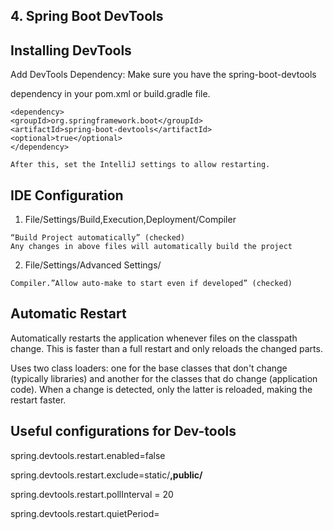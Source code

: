 ## 4. Spring Boot DevTools



## Installing DevTools

Add DevTools Dependency: Make sure you have the spring-boot-devtools

dependency in your pom.xml or build.gradle file.

```
<dependency>
<groupId>org.springframework.boot</groupId>
<artifactId>spring-boot-devtools</artifactId>
<optional>true</optional>
</dependency>
```
```
After this, set the IntelliJ settings to allow restarting.
```

## IDE Configuration

1. File/Settings/Build,Execution,Deployment/Compiler

```
“Build Project automatically” (checked)
Any changes in above files will automatically build the project
```
2. File/Settings/Advanced Settings/

```
Compiler.”Allow auto-make to start even if developed” (checked)
```

## Automatic Restart

Automatically restarts the application whenever files on the
classpath change. This is faster than a full restart and only
reloads the changed parts.

Uses two class loaders: one for the base classes that don't change
(typically libraries) and another for the classes that do change
(application code). When a change is detected, only the latter is
reloaded, making the restart faster.


## Useful configurations for Dev-tools

spring.devtools.restart.enabled=false

spring.devtools.restart.exclude=static/**,public/**

spring.devtools.restart.pollInterval = 20

spring.devtools.restart.quietPeriod=



